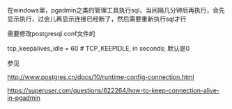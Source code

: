 在windows里，pgadmin之类的管理工具执行sql，当间隔几分钟后再执行，会先显示执行，过会儿再显示连接已经断了，然后需要重新执行sql才行

需要修改postgresql.conf文件的

tcp_keepalives_idle = 60		# TCP_KEEPIDLE, in seconds; 默认是0



参见

http://www.postgres.cn/docs/10/runtime-config-connection.html

https://superuser.com/questions/622264/how-to-keep-connection-alive-in-pgadmin

